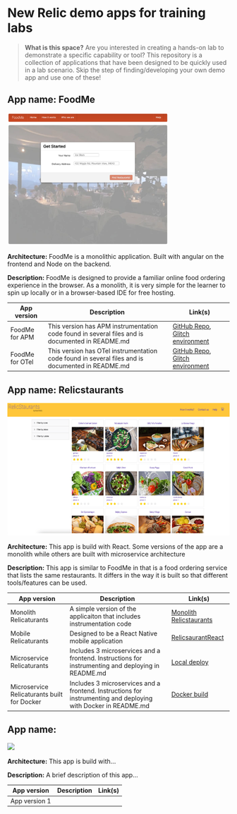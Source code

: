 # New Relic demo apps for training labs

> **What is this space?** Are you interested in creating a hands-on lab to demonstrate a specific capability or tool? This repository is a collection of applications that have been designed to be quickly used in a lab scenario. Skip the step of finding/developing your own demo app and use one of these!


## App name: FoodMe
<img src="app-screenshots/foodme-homepage.png"  height="300">

**Architecture:** FoodMe is a monolithic application. Built with angular on the frontend and Node on the backend.

**Description:** FoodMe is designed to provide a familiar online food ordering experience in the browser. As a monolith, it is very simple for the learner to spin up locally or in a browser-based IDE for free hosting.

| App version  | Description | Link(s) | 
| ----------- | ----------- | -------------| 
| FoodMe for APM | This version has APM instrumentation code found in several files and is documented in README.md | [GitHub Repo](https://github.com/Bijesse/nru-foodme-app), [Glitch environment](https://glitch.com/edit/#!/remix/foodme-fy23) |
| FoodMe for OTel | This version has OTel instrumentation code found in several files and is documented in README.md  | [GitHub Repo](https://github.com/Bijesse/foodme-otel), [Glitch environment](https://glitch.com/edit/#!/remix/foodme-otel)|

## App name: Relicstaurants
<img src="app-screenshots/relicstaurants.png"  height="300">

**Architecture:** This app is build with React. Some versions of the app are a monolith while others are built with microservice architecture 

**Description:** This app is similar to FoodMe in that is a food ordering service that lists the same restaurants. It differs in the way it is built so that different tools/features can be used.

| App version   | Description | Link(s) | 
| ------------- | ----------- | --------| 
| Monolith Relicaturants | A simple version of the applicaiton that includes instrumentation code | [Monolith Relicstaurants](https://github.com/newrelic-experimental/relicstaurants/tree/instrumented-version) |
| Mobile Relicaturants | Designed to be a React Native mobile application | [RelicsaurantReact](https://github.com/newrelic-experimental/relicstaurantReact) |
| Microservice Relicaturants | Includes 3 microservices and a frontend. Instructions for instrumenting and deploying in README.md | [Local deploy](https://github.com/newrelic-experimental/Relicstaurants-Platzi) |
| Microservice Relicaturants built for Docker | Includes 3 microservices and a frontend. Instructions for instrumenting and deploying with Docker in README.md | [Docker build](https://github.com/Bijesse/Relicstaurants-Docker) |

## App name: 
<img src="app-screenshots/"  height="300">

**Architecture:** This app is build with...

**Description:** A brief description of this app...

| App version   | Description | Link(s) | 
| ------------- | ----------- | --------| 
| App version 1 |  |  |
